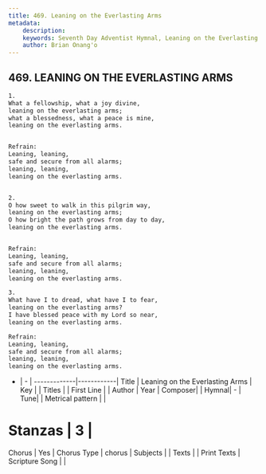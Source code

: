 ```yaml
---
title: 469. Leaning on the Everlasting Arms
metadata:
    description: 
    keywords: Seventh Day Adventist Hymnal, Leaning on the Everlasting Arms, , 
    author: Brian Onang'o
---
```



## 469. LEANING ON THE EVERLASTING ARMS

```txt
1.
What a fellowship, what a joy divine,
leaning on the everlasting arms;
what a blessedness, what a peace is mine,
leaning on the everlasting arms.


Refrain:
Leaning, leaning,
safe and secure from all alarms;
leaning, leaning,
leaning on the everlasting arms.


2.
O how sweet to walk in this pilgrim way,
leaning on the everlasting arms;
O how bright the path grows from day to day,
leaning on the everlasting arms.


Refrain:
Leaning, leaning,
safe and secure from all alarms;
leaning, leaning,
leaning on the everlasting arms.

3.
What have I to dread, what have I to fear,
leaning on the everlasting arms?
I have blessed peace with my Lord so near,
leaning on the everlasting arms.

Refrain:
Leaning, leaning,
safe and secure from all alarms;
leaning, leaning,
leaning on the everlasting arms.

```

- |   -  |
-------------|------------|
Title | Leaning on the Everlasting Arms |
Key |  |
Titles |  |
First Line |  |
Author | 
Year | 
Composer|  |
Hymnal|  - |
Tune|  |
Metrical pattern | |
# Stanzas | 3 |
Chorus | Yes |
Chorus Type | chorus |
Subjects |  |
Texts |  |
Print Texts | 
Scripture Song |  |
  
